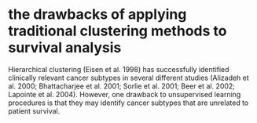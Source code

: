 # the drawbacks of applying traditional clustering methods to survival analysis
Hierarchical clustering (Eisen et al. 1998) has successfully
identified clinically relevant cancer subtypes in several
different studies (Alizadeh et al. 2000; Bhattacharjee et al.
2001; Sorlie et al. 2001; Beer et al. 2002; Lapointe et al. 2004).
However, one drawback to unsupervised learning procedures
is that they may identify cancer subtypes that are unrelated to
patient survival. 
